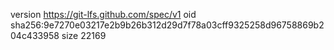 version https://git-lfs.github.com/spec/v1
oid sha256:9e7270e03217e2b9b26b312d29d7f78a03cff9325258d96758869b204c433958
size 22169
